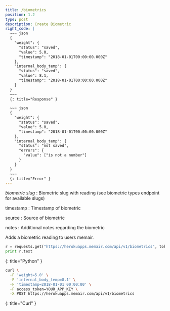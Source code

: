 ```yaml
---
title: /biometrics
position: 1.2
type: post
description: Create Biometric
right_code: |
  ~~~ json
  {
    "weight": {
      "status": "saved",
      "value": 5.0,
      "timestamp": "2018-01-01T00:00:00.000Z"
    },
    "internal_body_temp": {
      "status": "saved",
      "value": 8.1,
      "timestamp": "2018-01-01T00:00:00.000Z"
    }
  }
  ~~~
  {: title="Response" }

  ~~~ json
  {
    "weight": {
      "status": "saved",
      "value": 5.0,
      "timestamp": "2018-01-01T00:00:00.000Z"
    },
    "internal_body_temp": {
      "status": "not saved",
      "errors": {
        "value": ["is not a number"]
      }
    }
  }
  ~~~
  {: title="Error" }
---
```

*biometric slug*
: Biometric slug with reading (see biometric types endpoint for available slugs)

timestamp
: Timestamp of biometric

source
: Source of biometric

notes
: Additional notes regarding the biometric

Adds a biometric reading to users memair.

~~~ python
r = requests.get("https://herokuapps.memair.com/api/v1/biometrics", token="YOUR_APP_KEY")
print r.text
~~~
{: title="Python" }

~~~ bash
curl \
  -F 'weight=5.0' \
  -F 'internal_body_temp=8.1' \
  -F 'timestamp=2018-01-01 00:00:00' \
  -F access_token=YOUR_APP_KEY \
  -X POST https://herokuapps.memair.com/api/v1/biometrics
~~~
{: title="Curl" }
